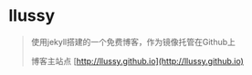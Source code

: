 # llussy


> 使用jekyll搭建的一个免费博客，作为镜像托管在Github上
>
> 博客主站点  [http://llussy.github.io](http://llussy.github.io)



